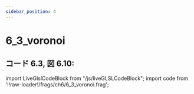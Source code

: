 ```yaml
---
sidebar_position: 4
---
```


# 6_3_voronoi
## コード 6.3, 図 6.10: 

import LiveGlslCodeBlock from "/js/liveGLSLCodeBlock";
import code from '!!raw-loader!/frags/ch6/6_3_voronoi.frag';

<LiveGlslCodeBlock fragName='6_3_voronoi.frag' fragCode={code} />
